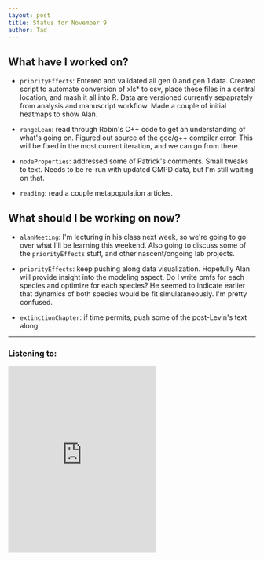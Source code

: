 ```yaml
---
layout: post
title: Status for November 9
author: Tad
---
```


## What have I worked on?

* `priorityEffects`: Entered and validated all gen 0 and gen 1 data. Created script to automate conversion of xls* to csv, place these files in a central location, and mash it all into R. Data are versioned currently sepaprately from analysis and manuscript workflow. Made a couple of initial heatmaps to show Alan.

* `rangeLean`: read through Robin's C++ code to get an understanding of what's going on. Figured out source of the gcc/g++ compiler error. This will be fixed in the most current iteration, and we can go from there.

* `nodeProperties`: addressed some of Patrick's comments. Small tweaks to text. Needs to be re-run with updated GMPD data, but I'm still waiting on that.

* `reading`: read a couple metapopulation articles.

## What should I be working on now?

* `alanMeeting`: I'm lecturing in his class next week, so we're going to go over what I'll be learning this weekend. Also going to discuss some of the `priorityEffects` stuff, and other nascent/ongoing lab projects.

* `priorityEffects`: keep pushing along data visualization. Hopefully Alan will provide insight into the modeling aspect. Do I write pmfs for each species and optimize for each species? He seemed to indicate earlier that dynamics of both species would be fit simulataneously. I'm pretty confused.

* `extinctionChapter`: if time permits, push some of the post-Levin's text along.



---

### Listening to:
 <iframe src='https://embed.spotify.com/?uri=spotify%3Atrack%3A7ofZgS5xDW0XodfjaXWvZG' width='300' height='380' frameborder='0' allowtransparency='true'></iframe>
 <i class='fa fa-code' style='color:pink'></i>
